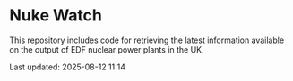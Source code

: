 # Nuke Watch

This repository includes code for retrieving the latest information available on the output of EDF nuclear power plants in the UK.

Last updated: 2025-08-12 11:14